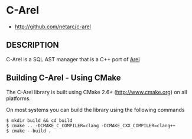 # C-Arel

* http://github.com/netarc/c-arel

## DESCRIPTION

C-Arel is a SQL AST manager that is a C++ port of [Arel](http://github.com/rails/arel)

## Building C-Arel - Using CMake

The C-Arel library is built using CMake 2.6+ (<http://www.cmake.org>) on all platforms.

On most systems you can build the library using the following commands

	$ mkdir build && cd build
	$ cmake .. -DCMAKE_C_COMPILER=clang -DCMAKE_CXX_COMPILER=clang++
	$ cmake --build .
